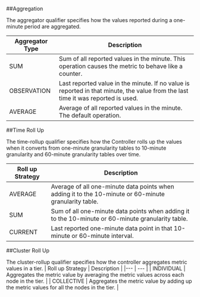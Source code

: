 ##Aggregation

The aggregator qualifier specifies how the values reported during a one-minute period are aggregated.

| Aggregator Type | Description |
| --------------- | ------------|
| SUM | Sum of all reported values in the minute. This operation causes the metric to behave like a counter. |
| OBSERVATION  | Last reported value in the minute. If no value is reported in that minute, the value from the last time it was reported is used. |
| AVERAGE | Average of all reported values in the minute. The default operation. |


##Time Roll Up

The time-rollup qualifier specifies how the Controller rolls up the values when it converts from one-minute granularity tables to 10-minute granularity and 60-minute granularity tables over time.

| Roll up Strategy | Description |
| --- | --- |
| AVERAGE | Average of all one-minute data points when adding it to the 10-minute or 60-minute granularity table. |
| SUM | Sum of all one-minute data points when adding it to the 10-minute or 60-minute granularity table. |
| CURRENT | Last reported one-minute data point in that 10-minute or 60-minute interval. |


##Cluster Roll Up

The cluster-rollup qualifier specifies how the controller aggregates metric values in a tier.
| Roll up Strategy | Description |
|--- | --- |
| INDIVIDUAL | Aggregates the metric value by averaging the metric values across each node in the tier. |
| COLLECTIVE | Aggregates the metric value by adding up the metric values for all the nodes in the tier. |

